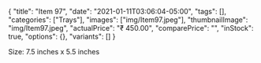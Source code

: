 {
    "title": "Item 97",
    "date": "2021-01-11T03:06:04-05:00",
    "tags": [],
    "categories": ["Trays"],
    "images": ["img/Item97.jpeg"],
    "thumbnailImage": "img/Item97.jpeg",
    "actualPrice": "₹ 450.00",
    "comparePrice": "",
    "inStock": true,
    "options": {},
    "variants": []
}


Size: 7.5 inches x 5.5 inches
